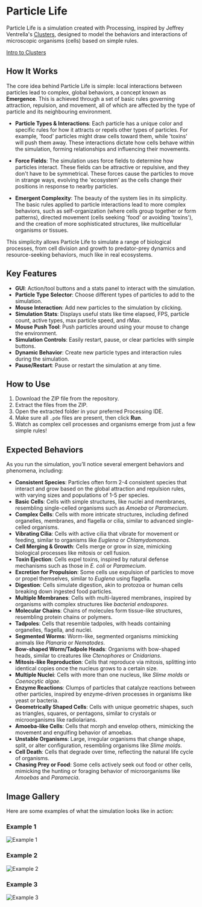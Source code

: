 # Particle Life

Particle Life is a simulation created with Processing, inspired by Jeffrey Ventrella's [Clusters](https://ventrella.com/Clusters/), designed to model the behaviors and interactions of microscopic organisms (cells) based on simple rules.

[Intro to Clusters](https://ventrella.com/Clusters/intro.html)

## How It Works

The core idea behind Particle Life is simple: local interactions between particles lead to complex, global behaviors, a concept known as **Emergence**. This is achieved through a set of basic rules governing attraction, repulsion, and movement, all of which are affected by the type of particle and its neighbouring environment.

- **Particle Types & Interactions**: Each particle has a unique color and specific rules for how it attracts or repels other types of particles. For example, 'food' particles might draw cells toward them, while 'toxins' will push them away. These interactions dictate how cells behave within the simulation, forming relationships and influencing their movements.
  
- **Force Fields**: The simulation uses force fields to determine how particles interact. These fields can be attractive or repulsive, and they don't have to be symmetrical. These forces cause the particles to move in strange ways, evolving the 'ecosystem' as the cells change their positions in response to nearby particles.

- **Emergent Complexity**: The beauty of the system lies in its simplicity. The basic rules applied to particle interactions lead to more complex behaviors, such as self-organization (where cells group together or form patterns), directed movement (cells seeking 'food' or avoiding 'toxins'), and the creation of more sophisticated structures, like multicellular organisms or tissues.

This simplicity allows Particle Life to simulate a range of biological processes, from cell division and growth to predator-prey dynamics and resource-seeking behaviors, much like in real ecosystems.

## Key Features

- **GUI**: Action/tool buttons and a stats panel to interact with the simulation.
- **Particle Type Selector**: Choose different types of particles to add to the simulation.
- **Mouse Interaction**: Add new particles to the simulation by clicking.
- **Simulation Stats**: Displays useful stats like time elapsed, FPS, particle count, active types, max particle speed, and rMax.
- **Mouse Push Tool**: Push particles around using your mouse to change the environment.
- **Simulation Controls**: Easily restart, pause, or clear particles with simple buttons.
- **Dynamic Behavior**: Create new particle types and interaction rules during the simulation.
- **Pause/Restart**: Pause or restart the simulation at any time.

## How to Use

1. Download the ZIP file from the repository.
2. Extract the files from the ZIP.
3. Open the extracted folder in your preferred Processing IDE.
4. Make sure all `.pde` files are present, then click **Run**.
5. Watch as complex cell processes and organisms emerge from just a few simple rules!

## Expected Behaviors

As you run the simulation, you’ll notice several emergent behaviors and phenomena, including:

- **Consistent Species**: Particles often form 2-4 consistent species that interact and grow based on the global attraction and repulsion rules, with varying sizes and populations of 1-5 per species.
- **Basic Cells**: Cells with simple structures, like nuclei and membranes, resembling single-celled organisms such as *Amoeba* or *Paramecium*.
- **Complex Cells**: Cells with more intricate structures, including defined organelles, membranes, and flagella or cilia, similar to advanced single-celled organisms.
- **Vibrating Cilia**: Cells with active cilia that vibrate for movement or feeding, similar to organisms like *Euglena* or *Chlamydomonas*.
- **Cell Merging & Growth**: Cells merge or grow in size, mimicking biological processes like mitosis or cell fusion.
- **Toxin Ejection**: Cells expel toxins, inspired by natural defense mechanisms such as those in *E. coli* or *Paramecium*.
- **Excretion for Propulsion**: Some cells use expulsion of particles to move or propel themselves, similar to *Euglena* using flagella.
- **Digestion**: Cells simulate digestion, akin to protozoa or human cells breaking down ingested food particles.
- **Multiple Membranes**: Cells with multi-layered membranes, inspired by organisms with complex structures like *bacterial endospores*.
- **Molecular Chains**: Chains of molecules form tissue-like structures, resembling protein chains or polymers.
- **Tadpoles**: Cells that resemble tadpoles, with heads containing organelles, flagella, and nuclei.
- **Segmented Worms**: Worm-like, segmented organisms mimicking animals like *Planaria* or *Nematodes*.
- **Bow-shaped Worm/Tadpole Heads**: Organisms with bow-shaped heads, similar to creatures like *Ctenophores* or *Cnidarians*.
- **Mitosis-like Reproduction**: Cells that reproduce via mitosis, splitting into identical copies once the nucleus grows to a certain size.
- **Multiple Nuclei**: Cells with more than one nucleus, like *Slime molds* or *Coenocytic algae*.
- **Enzyme Reactions**: Clumps of particles that catalyze reactions between other particles, inspired by enzyme-driven processes in organisms like yeast or bacteria.
- **Geometrically Shaped Cells**: Cells with unique geometric shapes, such as triangles, squares, or pentagons, similar to crystals or microorganisms like radiolarians.
- **Amoeba-like Cells**: Cells that morph and envelop others, mimicking the movement and engulfing behavior of amoebas.
- **Unstable Organisms**: Large, irregular organisms that change shape, split, or alter configuration, resembling organisms like *Slime molds*.
- **Cell Death**: Cells that degrade over time, reflecting the natural life cycle of organisms.
- **Chasing Prey or Food**: Some cells actively seek out food or other cells, mimicking the hunting or foraging behavior of microorganisms like *Amoebas* and *Paramecia*.

## Image Gallery

Here are some examples of what the simulation looks like in action:

### Example 1
![Example 1](path-to-your-image-1.jpg)

### Example 2
![Example 2](path-to-your-image-2.jpg)

### Example 3
![Example 3](path-to-your-image-3.jpg)
